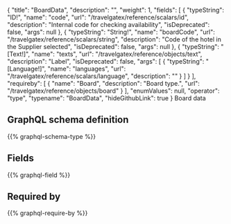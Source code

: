 {
  "title": "BoardData",
  "description": "",
  "weight": 1,
  "fields": [
    {
      "typeString": "ID!",
      "name": "code",
      "url": "/travelgatex/reference/scalars/id",
      "description": "Internal code for checking availability",
      "isDeprecated": false,
      "args": null
    },
    {
      "typeString": "String!",
      "name": "boardCode",
      "url": "/travelgatex/reference/scalars/string",
      "description": "Code of the hotel in the Supplier selected",
      "isDeprecated": false,
      "args": null
    },
    {
      "typeString": "[Text!]",
      "name": "texts",
      "url": "/travelgatex/reference/objects/text",
      "description": "Label",
      "isDeprecated": false,
      "args": [
        {
          "typeString": "[Language!]",
          "name": "languages",
          "url": "/travelgatex/reference/scalars/language",
          "description": ""
        }
      ]
    }
  ],
  "requireby": [
    {
      "name": "Board",
      "description": "Board type.",
      "url": "/travelgatex/reference/objects/board"
    }
  ],
  "enumValues": null,
  "operator": "type",
  "typename": "BoardData",
  "hideGithubLink": true
}
Board data
## GraphQL schema definition

{{% graphql-schema-type %}}

## Fields

{{% graphql-field %}}

## Required by

{{% graphql-require-by %}}
